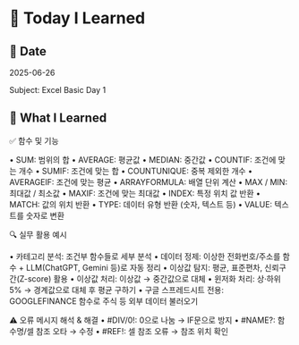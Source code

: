 # 🌱 Today I Learned

## 📅 Date
2025-06-26

Subject: Excel Basic Day 1

## 📘 What I Learned

✅ 함수 및 기능

•	SUM: 범위의 합
•	AVERAGE: 평균값
•	MEDIAN: 중간값
•	COUNTIF: 조건에 맞는 개수
•	SUMIF: 조건에 맞는 합
•	COUNTUNIQUE: 중복 제외한 개수
•	AVERAGEIF: 조건에 맞는 평균
•	ARRAYFORMULA: 배열 단위 계산
•	MAX / MIN: 최대값 / 최소값
•	MAXIF: 조건에 맞는 최대값
•	INDEX: 특정 위치 값 반환
•	MATCH: 값의 위치 반환
•	TYPE: 데이터 유형 반환 (숫자, 텍스트 등)
•	VALUE: 텍스트를 숫자로 변환

🔍 실무 활용 예시

•	카테고리 분석: 조건부 함수들로 세부 분석
•	데이터 정제: 이상한 전화번호/주소를 함수 + LLM(ChatGPT, Gemini 등)로 자동 정리
•	이상값 탐지: 평균, 표준편차, 신뢰구간(Z-score) 활용
•	이상값 처리: 이상값 → 중간값으로 대체
•	윈저화 처리: 상·하위 5% → 경계값으로 대체 후 평균 구하기
•	구글 스프레드시트 전용: GOOGLEFINANCE 함수로 주식 등 외부 데이터 불러오기

⚠️ 오류 메시지 해석 & 해결
•	#DIV/0!: 0으로 나눔 → IF문으로 방지
•	#NAME?: 함수명/셀 참조 오타 → 수정
•	#REF!: 셀 참조 오류 → 참조 위치 확인
